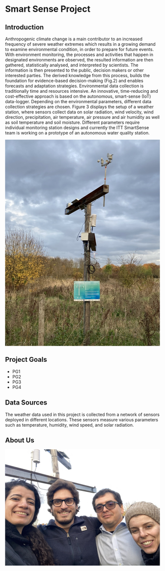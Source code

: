 # Smart Sense Project

## Introduction

<p class="text-lg font-bold">Anthropogenic climate change is a main contributor to an increased frequency of severe weather extremes which results in a
growing demand to examine environmental condition, in order to prepare for future events. With environment monitoring, the processes and activities that happen in designated environments are observed, the resulted information are then gathered, statistically analysed, and interpreted by scientists. The information is then presented to the public, decision makers or other interested parties. The derived knowledge from this process, builds the foundation for evidence-based decision-making (Fig.2) and enables forecasts and adaptation strategies. Environmental data collection is traditionally time and resources intensive. An innovative, time-reducing and cost-effective approach is based on the autonomous, smart-sense (IoT) data-logger. Depending on the environmental parameters, different data collection strategies are chosen. Figure 3 displays the
setup of a weather station, where sensors collect data on solar radiation, wind velocity, wind direction, precipitation, air temperature, air pressure and air humidity as well as soil temperature and soil moisture. Different parameters require individual monitoring station designs and currently the ITT SmartSense team is working on a prototype of an autonomous water quality station.</p>

<img src="Photos/Gymnich2023.jpg" alt="Gymnich metereological station 2023">


## Project Goals

- PG1
- PG2
- PG3
- PG4

## Data Sources

<p class="text-lg font-bold">The weather data used in this project is collected from a network of sensors deployed in different locations. These sensors measure various parameters such as temperature, humidity, wind speed, and solar radiation.</p>

## About Us

<img src="Photos/team-23.jpg" alt="Team Smart Sense ITT">


